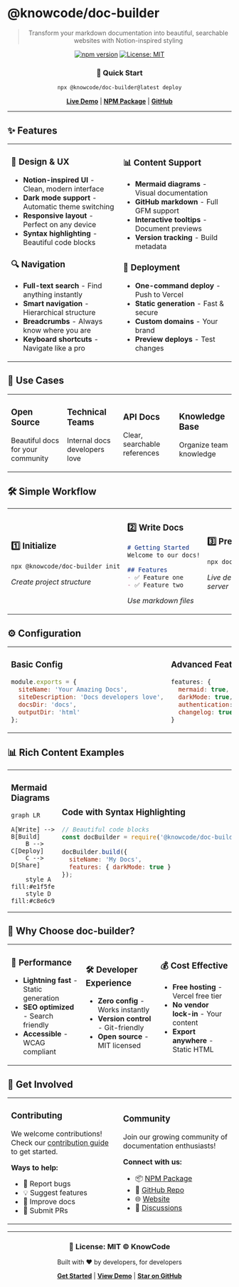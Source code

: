 # @knowcode/doc-builder

<div align="center">

> Transform your markdown documentation into beautiful, searchable websites with Notion-inspired styling

[![npm version](https://img.shields.io/npm/v/@knowcode/doc-builder)](https://www.npmjs.com/package/@knowcode/doc-builder)
[![License: MIT](https://img.shields.io/badge/License-MIT-blue.svg)](https://opensource.org/licenses/MIT)

### 🚀 Quick Start
```bash
npx @knowcode/doc-builder@latest deploy
```

[**Live Demo**](https://doc-builder-delta.vercel.app) | [**NPM Package**](https://www.npmjs.com/package/@knowcode/doc-builder) | [**GitHub**](https://github.com/knowcode/doc-builder)

</div>

---

## ✨ Features

<table>
<tr>
<td width="50%">

### 🎨 Design & UX
- **Notion-inspired UI** - Clean, modern interface
- **Dark mode support** - Automatic theme switching
- **Responsive layout** - Perfect on any device
- **Syntax highlighting** - Beautiful code blocks

### 🔍 Navigation
- **Full-text search** - Find anything instantly
- **Smart navigation** - Hierarchical structure
- **Breadcrumbs** - Always know where you are
- **Keyboard shortcuts** - Navigate like a pro

</td>
<td width="50%">

### 📊 Content Support
- **Mermaid diagrams** - Visual documentation
- **GitHub markdown** - Full GFM support
- **Interactive tooltips** - Document previews
- **Version tracking** - Build metadata

### 🚀 Deployment
- **One-command deploy** - Push to Vercel
- **Static generation** - Fast & secure
- **Custom domains** - Your brand
- **Preview deploys** - Test changes

</td>
</tr>
</table>

## 🎯 Use Cases

<table>
<tr>
<td width="25%">

### Open Source
Beautiful docs for your community

</td>
<td width="25%">

### Technical Teams
Internal docs developers love

</td>
<td width="25%">

### API Docs
Clear, searchable references

</td>
<td width="25%">

### Knowledge Base
Organize team knowledge

</td>
</tr>
</table>

## 🛠️ Simple Workflow

<table>
<tr>
<td width="25%">

### 1️⃣ Initialize
```bash
npx @knowcode/doc-builder init
```
*Create project structure*

</td>
<td width="25%">

### 2️⃣ Write Docs
```markdown
# Getting Started
Welcome to our docs!

## Features
- ✅ Feature one
- ✅ Feature two
```
*Use markdown files*

</td>
<td width="25%">

### 3️⃣ Preview
```bash
npx doc-builder dev
```
*Live development server*

</td>
<td width="25%">

### 4️⃣ Deploy
```bash
npx doc-builder deploy
```
*Push to production*

</td>
</tr>
</table>

## ⚙️ Configuration

<table>
<tr>
<td width="50%">

### Basic Config
```javascript
module.exports = {
  siteName: 'Your Amazing Docs',
  siteDescription: 'Docs developers love',
  docsDir: 'docs',
  outputDir: 'html'
};
```

</td>
<td width="50%">

### Advanced Features
```javascript
features: {
  mermaid: true,      // Diagrams
  darkMode: true,     // Theme toggle
  authentication: true, // Password
  changelog: true     // Auto-generate
}
```

</td>
</tr>
</table>

## 📊 Rich Content Examples

<table>
<tr>
<td width="50%">

### Mermaid Diagrams
```mermaid
graph LR
    A[Write] --> B[Build]
    B --> C[Deploy]
    C --> D[Share]
    
    style A fill:#e1f5fe
    style D fill:#c8e6c9
```

</td>
<td width="50%">

### Code with Syntax Highlighting
```javascript
// Beautiful code blocks
const docBuilder = require('@knowcode/doc-builder');

docBuilder.build({
  siteName: 'My Docs',
  features: { darkMode: true }
});
```

</td>
</tr>
</table>

## 🌟 Why Choose doc-builder?

<table>
<tr>
<td width="33%">

### 🚀 Performance
- **Lightning fast** - Static generation
- **SEO optimized** - Search friendly
- **Accessible** - WCAG compliant

</td>
<td width="33%">

### 🛠️ Developer Experience
- **Zero config** - Works instantly
- **Version control** - Git-friendly
- **Open source** - MIT licensed

</td>
<td width="33%">

### 💰 Cost Effective
- **Free hosting** - Vercel free tier
- **No vendor lock-in** - Your content
- **Export anywhere** - Static HTML

</td>
</tr>
</table>

## 🤝 Get Involved

<table>
<tr>
<td width="50%">

### Contributing
We welcome contributions! Check our [contribution guide](https://github.com/knowcode/doc-builder) to get started.

**Ways to help:**
- 🐛 Report bugs
- 💡 Suggest features
- 📝 Improve docs
- 🔧 Submit PRs

</td>
<td width="50%">

### Community
Join our growing community of documentation enthusiasts!

**Connect with us:**
- 📦 [NPM Package](https://www.npmjs.com/package/@knowcode/doc-builder)
- 🐙 [GitHub Repo](https://github.com/knowcode/doc-builder)
- 🌐 [Website](https://knowcode.com)
- 💬 [Discussions](https://github.com/knowcode/doc-builder/discussions)

</td>
</tr>
</table>

---

<div align="center">

### 📝 License: MIT © KnowCode

Built with ❤️ by developers, for developers

[**Get Started**](https://www.npmjs.com/package/@knowcode/doc-builder) | [**View Demo**](https://doc-builder-delta.vercel.app) | [**Star on GitHub**](https://github.com/knowcode/doc-builder)

</div>

